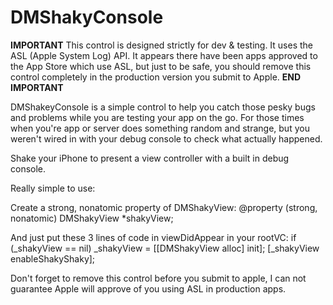 DMShakyConsole
==============
**IMPORTANT**
This control is designed strictly for dev & testing.  It uses the ASL (Apple System Log) API.  It appears there have been apps approved to the App Store which use ASL, but just to be safe, you should remove this control completely in the production version you submit to Apple.
**END IMPORTANT**

DMShakeyConsole is a simple control to help you catch those pesky bugs and problems while you are testing your app on the go.  For those times when you're app or server does something random and strange, but you weren't wired in with your debug console to check what actually happened.

Shake your iPhone to present a view controller with a built in debug console.

Really simple to use:

Create a strong, nonatomic property of DMShakyView: 
@property (strong, nonatomic) DMShakyView *shakyView;

And just put these 3 lines of code in viewDidAppear in your rootVC:
if (_shakyView == nil)
        _shakyView = [[DMShakyView alloc] init];
    [_shakyView enableShakyShaky];
    
  
Don't forget to remove this control before you submit to apple, I can not guarantee Apple will approve of you using ASL in production apps.
